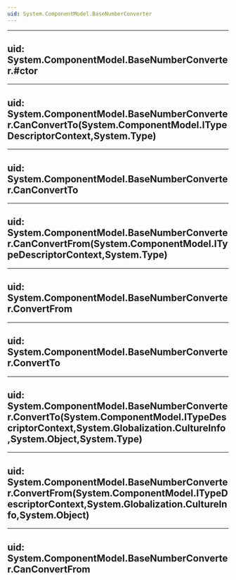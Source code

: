 ```yaml
---
uid: System.ComponentModel.BaseNumberConverter
---
```


---
uid: System.ComponentModel.BaseNumberConverter.#ctor
---

---
uid: System.ComponentModel.BaseNumberConverter.CanConvertTo(System.ComponentModel.ITypeDescriptorContext,System.Type)
---

---
uid: System.ComponentModel.BaseNumberConverter.CanConvertTo
---

---
uid: System.ComponentModel.BaseNumberConverter.CanConvertFrom(System.ComponentModel.ITypeDescriptorContext,System.Type)
---

---
uid: System.ComponentModel.BaseNumberConverter.ConvertFrom
---

---
uid: System.ComponentModel.BaseNumberConverter.ConvertTo
---

---
uid: System.ComponentModel.BaseNumberConverter.ConvertTo(System.ComponentModel.ITypeDescriptorContext,System.Globalization.CultureInfo,System.Object,System.Type)
---

---
uid: System.ComponentModel.BaseNumberConverter.ConvertFrom(System.ComponentModel.ITypeDescriptorContext,System.Globalization.CultureInfo,System.Object)
---

---
uid: System.ComponentModel.BaseNumberConverter.CanConvertFrom
---
